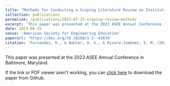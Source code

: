 ```yaml
---
title: "Methods for Conducting a Scoping Literature Review on Institutional Culture and Transformational Change in Engineering Education"
collection: publications
permalink: /publications/2023-07-25-scoping-review-methods
excerpt: 'This paper was presented at the 2023 ASEE Annual Conference in Baltimore, Maryland.'
date: 2023-06-25
venue: 'American Society for Engineering Education'
paperurl: 'https://doi.org/10.18260/1-2--43639'
citation: 'Fernandez, K., & Buhler, A. G., & Rivera-Jiménez, S. M. (2023, June), <i>Methods for Conducting a Scoping Literature Review on Institutional Culture and Transformational Change in Engineering Education</i>. Paper presented at the 2023 ASEE Annual Conference & Exposition, Baltimore, Maryland. DOI: 10.18260/1-2--43639'
---
```

This paper was presented at the 2023 ASEE Annual Conference in Baltimore, Maryland.

If the link or PDF viewer aren't working, you can [click here](https://github.com/KassSTEM/KassSTEM.github.io/blob/a76d6a0232d57a664e8173c921728e4a1e43d289/files/methods_for_conducting_a_scoping_literature_review_on_institutional_culture_and_transformational_change_in_engineering_education.pdf) to download the paper from Github.

<object data="/files/methods_for_conducting_a_scoping_literature_review_on_institutional_culture_and_transformational_change_in_engineering_education.pdf" width="1000" height="1000" type='application/pdf'></object>

